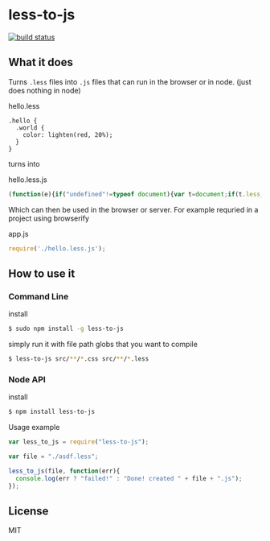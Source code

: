 # less-to-js

[![build status](https://secure.travis-ci.org/smallhelm/less-to-js.svg)](https://travis-ci.org/smallhelm/less-to-js)

What it does
------------
Turns `.less` files into `.js` files that can run in the browser or in node. (just does nothing in node)

hello.less
```less
.hello {
  .world {
    color: lighten(red, 20%);
  }
}
```
turns into

hello.less.js
```javascript
(function(e){if("undefined"!=typeof document){var t=document;if(t.less_to_js__inserted=t.less_to_js__inserted||{},!t.less_to_js__inserted[e]){t.less_to_js__inserted[e]=!0;var s=t.createElement("style");s.setAttribute("type","text/css"),"textContent"in s?s.textContent=e:s.styleSheet.cssText=e,t.getElementsByTagName("head")[0].appendChild(s)}}}(".hello .world{color:#f66}"));
```

Which can then be used in the browser or server. For example requried in a project using browserify

app.js
```javascript
require('./hello.less.js');
```

How to use it
-------------

### Command Line
install
```sh
$ sudo npm install -g less-to-js
```
simply run it with file path globs that you want to compile
```sh
$ less-to-js src/**/*.css src/**/*.less
```

### Node API
install
```sh
$ npm install less-to-js
```
Usage example
```javascript
var less_to_js = require("less-to-js");

var file = "./asdf.less";

less_to_js(file, function(err){
  console.log(err ? "failed!" : "Done! created " + file + ".js");
});
```

## License
MIT
